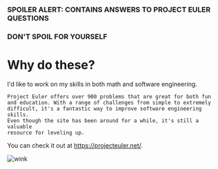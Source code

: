 
### SPOILER ALERT: CONTAINS ANSWERS TO PROJECT EULER QUESTIONS
### DON'T SPOIL FOR YOURSELF

# Why do these?

I'd like to work on my skills in both math and software engineering.

    Project Euler offers over 900 problems that are great for both fun 
    and education. With a range of challenges from simple to extremely 
    difficult, it's a fantastic way to improve software engineering skills.
    Even though the site has been around for a while, it's still a valuable
    resource for leveling up. 

You can check it out at https://projecteuler.net/.

![wink](/wink.ping?raw=true "wink")